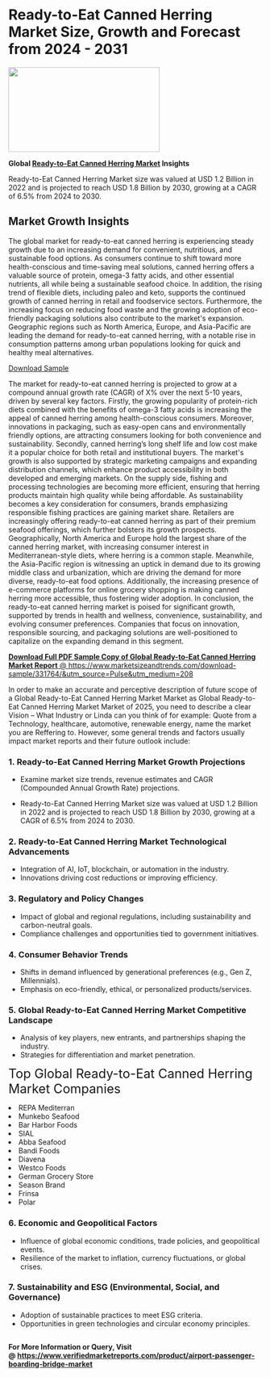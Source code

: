 <H1>Ready-to-Eat Canned Herring Market Size, Growth and Forecast from 2024 - 2031</H1><img class="aligncenter size-medium wp-image-584254" src="https://thirdeyenews.in/wp-content/uploads/2024/09/Global-Market-Research-300x168.jpeg" alt="" width="300" height="168" /><p><strong>Global&nbsp;<a href="https://www.marketsizeandtrends.com/download-sample/331764/&amp;utm_source=Pulse&amp;utm_medium=208">Ready-to-Eat Canned Herring Market</a> Insights</strong></p><p>Ready-to-Eat Canned Herring Market size was valued at USD 1.2 Billion in 2022 and is projected to reach USD 1.8 Billion by 2030, growing at a CAGR of 6.5% from 2024 to 2030.</p><p><h2>Market Growth Insights</h2> <p>The global market for ready-to-eat canned herring is experiencing steady growth due to an increasing demand for convenient, nutritious, and sustainable food options. As consumers continue to shift toward more health-conscious and time-saving meal solutions, canned herring offers a valuable source of protein, omega-3 fatty acids, and other essential nutrients, all while being a sustainable seafood choice. In addition, the rising trend of flexible diets, including paleo and keto, supports the continued growth of canned herring in retail and foodservice sectors. Furthermore, the increasing focus on reducing food waste and the growing adoption of eco-friendly packaging solutions also contribute to the market's expansion. Geographic regions such as North America, Europe, and Asia-Pacific are leading the demand for ready-to-eat canned herring, with a notable rise in consumption patterns among urban populations looking for quick and healthy meal alternatives.</p> <p><a href="#">Download Sample</a></p> <p>The market for ready-to-eat canned herring is projected to grow at a compound annual growth rate (CAGR) of X% over the next 5-10 years, driven by several key factors. Firstly, the growing popularity of protein-rich diets combined with the benefits of omega-3 fatty acids is increasing the appeal of canned herring among health-conscious consumers. Moreover, innovations in packaging, such as easy-open cans and environmentally friendly options, are attracting consumers looking for both convenience and sustainability. Secondly, canned herring’s long shelf life and low cost make it a popular choice for both retail and institutional buyers. The market's growth is also supported by strategic marketing campaigns and expanding distribution channels, which enhance product accessibility in both developed and emerging markets. On the supply side, fishing and processing technologies are becoming more efficient, ensuring that herring products maintain high quality while being affordable. As sustainability becomes a key consideration for consumers, brands emphasizing responsible fishing practices are gaining market share. Retailers are increasingly offering ready-to-eat canned herring as part of their premium seafood offerings, which further bolsters its growth prospects. Geographically, North America and Europe hold the largest share of the canned herring market, with increasing consumer interest in Mediterranean-style diets, where herring is a common staple. Meanwhile, the Asia-Pacific region is witnessing an uptick in demand due to its growing middle class and urbanization, which are driving the demand for more diverse, ready-to-eat food options. Additionally, the increasing presence of e-commerce platforms for online grocery shopping is making canned herring more accessible, thus fostering wider adoption. In conclusion, the ready-to-eat canned herring market is poised for significant growth, supported by trends in health and wellness, convenience, sustainability, and evolving consumer preferences. Companies that focus on innovation, responsible sourcing, and packaging solutions are well-positioned to capitalize on the expanding demand in this segment.</p> <p><a href="#"></p><p><span class=""><strong>Download Full PDF Sample Copy of Global Ready-to-Eat Canned Herring Market Report</strong> @ <a href="https://www.marketsizeandtrends.com/download-sample/331764/&amp;utm_source=Pulse&amp;utm_medium=208" target="_blank">https://www.marketsizeandtrends.com/download-sample/331764/&amp;utm_source=Pulse&amp;utm_medium=208</a></span></p><p>In order to make an accurate and perceptive description of future scope of a Global&nbsp;Ready-to-Eat Canned Herring Market Market as Global&nbsp;Ready-to-Eat Canned Herring Market Market of 2025, you need to describe a clear Vision &ndash; What Industry or Linda can you think of for example: Quote from a Technology, healthcare, automotive, renewable energy, name the market you are Reffering to. However, some general trends and factors usually impact market reports and their future outlook include:</p><h3>1.&nbsp;<strong>Ready-to-Eat Canned Herring Market Growth Projections</strong></h3><ul><li>Examine market size trends, revenue estimates and CAGR (Compounded Annual Growth Rate) projections.</li><li><p>Ready-to-Eat Canned Herring Market size was valued at USD 1.2 Billion in 2022 and is projected to reach USD 1.8 Billion by 2030, growing at a CAGR of 6.5% from 2024 to 2030.</p></li></ul><h3>2.&nbsp;<strong>Ready-to-Eat Canned Herring Market Technological Advancements</strong></h3><ul><li>Integration of AI, IoT, blockchain, or automation in the industry.</li><li>Innovations driving cost reductions or improving efficiency.</li></ul><h3>3.&nbsp;<strong>Regulatory and Policy Changes</strong></h3><ul><li>Impact of global and regional regulations, including sustainability and carbon-neutral goals.</li><li>Compliance challenges and opportunities tied to government initiatives.</li></ul><h3>4.&nbsp;<strong>Consumer Behavior Trends</strong></h3><ul><li>Shifts in demand influenced by generational preferences (e.g., Gen Z, Millennials).</li><li>Emphasis on eco-friendly, ethical, or personalized products/services.</li></ul><h3>5.&nbsp;<strong>Global Ready-to-Eat Canned Herring Market Competitive Landscape</strong></h3><ul><li>Analysis of key players, new entrants, and partnerships shaping the industry.</li><li>Strategies for differentiation and market penetration.</li></ul><p data-pm-slice="1 1 []"><span style="color: inherit; font-family: inherit; font-size: 25px;">Top Global Ready-to-Eat Canned Herring Market Companies</span></p><div class="" data-test-id=""><p><li>REPA Mediterran</li><li> Munkebo Seafood</li><li> Bar Harbor Foods</li><li> SIAL</li><li> Abba Seafood</li><li> Bandi Foods</li><li> Diavena</li><li> Westco Foods</li><li> German Grocery Store</li><li> Season Brand</li><li> Frinsa</li><li> Polar</li></p></div><h3>6.&nbsp;<strong>Economic and Geopolitical Factors</strong></h3><ul><li>Influence of global economic conditions, trade policies, and geopolitical events.</li><li>Resilience of the market to inflation, currency fluctuations, or global crises.</li></ul><h3>7.&nbsp;<strong>Sustainability and ESG (Environmental, Social, and Governance)</strong></h3><ul><li>Adoption of sustainable practices to meet ESG criteria.</li><li>Opportunities in green technologies and circular economy principles.</li></ul><h2><strong style="font-size: 14px;">For More Information or Query, Visit @&nbsp;</strong><a style="background-color: #ffffff; font-size: 14px;" href="https://www.marketsizeandtrends.com/report/ready-to-eat-canned-herring-market/" target="_blank">https://www.verifiedmarketreports.com/product/airport-passenger-boarding-bridge-market</a></h2>
